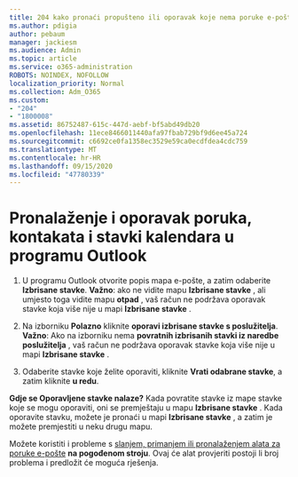```yaml
---
title: 204 kako pronaći propušteno ili oporavak koje nema poruke e-pošte, kalendara ili kontakata programa Outlook
ms.author: pdigia
author: pebaum
manager: jackiesm
ms.audience: Admin
ms.topic: article
ms.service: o365-administration
ROBOTS: NOINDEX, NOFOLLOW
localization_priority: Normal
ms.collection: Adm_O365
ms.custom:
- "204"
- "1800008"
ms.assetid: 86752487-615c-447d-aebf-bf5abd49db20
ms.openlocfilehash: 11ece8466011440afa97fbab729bf9d6ee45a724
ms.sourcegitcommit: c6692ce0fa1358ec3529e59ca0ecdfdea4cdc759
ms.translationtype: MT
ms.contentlocale: hr-HR
ms.lasthandoff: 09/15/2020
ms.locfileid: "47780339"
---
```

# <a name="how-to-find-and-recover-missing-messages-contacts-or-calendar-items-in-outlook"></a>Pronalaženje i oporavak poruka, kontakata i stavki kalendara u programu Outlook

1. U programu Outlook otvorite popis mapa e-pošte, a zatim odaberite **Izbrisane stavke**. **Važno**: ako ne vidite mapu **Izbrisane stavke** , ali umjesto toga vidite mapu **otpad** , vaš račun ne podržava oporavak stavke koja više nije u mapi **Izbrisane stavke** .

2. Na izborniku **Polazno** kliknite **oporavi izbrisane stavke s poslužitelja**. **Važno**: Ako na izborniku nema **povratnih izbrisanih stavki iz naredbe poslužitelja** , vaš račun ne podržava oporavak stavke koja više nije u mapi **Izbrisane stavke** .

3. Odaberite stavke koje želite oporaviti, kliknite **Vrati odabrane stavke**, a zatim kliknite **u redu**.

**Gdje se Oporavljene stavke nalaze?** Kada povratite stavke iz mape stavke koje se mogu oporaviti, oni se premještaju u mapu **Izbrisane stavke** . Kada oporavite stavku, možete je pronaći u mapi **Izbrisane stavke** , a zatim je možete premjestiti u neku drugu mapu.

Možete koristiti i probleme s [slanjem, primanjem ili pronalaženjem alata za poruke e-pošte](https://aka.ms/SaRA-OutlookSendReceive) **na pogođenom stroju**. Ovaj će alat provjeriti postoji li broj problema i predložit će moguća rješenja.

